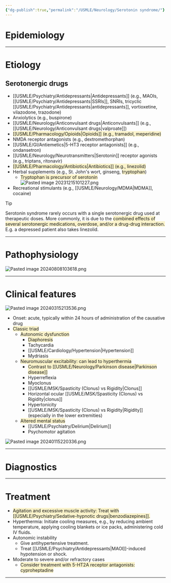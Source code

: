 ```yaml
---
{"dg-publish":true,"permalink":"/USMLE/Neurology/Serotonin syndrome/"}
---
```


# Epidemiology


---
# Etiology
## Serotonergic drugs
- [[USMLE/Psychiatry/Antidepressants\|Antidepressants]] (e.g., MAOIs, [[USMLE/Psychiatry/Antidepressants\|SSRIs]], SNRIs, tricyclic [[USMLE/Psychiatry/Antidepressants\|antidepressants]], vortioxetine, vilazodone, trazodone)
- Anxiolytics (e.g., buspirone)
- [[USMLE/Neurology/Anticonvulsant drugs\|Anticonvulsants]] (e.g., [[USMLE/Neurology/Anticonvulsant drugs\|valproate]])
- <span style="background:rgba(240, 200, 0, 0.2)">[[USMLE/Pharmacology/Opioids\|Opioids]] (e.g., tramadol, meperidine)</span>
- NMDA receptor antagonists (e.g., dextromethorphan)
- [[USMLE/GI/Antiemetics\|5-HT3 receptor antagonists]] (e.g., ondansetron)
- [[USMLE/Neurology/Neurotransmitters\|Serotonin]] receptor agonists (e.g., triptans, ritonavir)
- <span style="background:rgba(240, 200, 0, 0.2)">[[USMLE/Pharmacology/Antibiotics\|Antibiotics]] (e.g., linezolid)</span>
- Herbal supplements (e.g., St. John's wort, ginseng, <span style="background:rgba(240, 200, 0, 0.2)">tryptophan</span>)
	- <span style="background:rgba(240, 200, 0, 0.2)">Tryptophan is precursor of serotonin</span>![Pasted image 20231215101227.png](/img/user/appendix/Pasted%20image%2020231215101227.png)
- Recreational stimulants (e.g., [[USMLE/Neurology/MDMA\|MDMA]], cocaine)

>[!tip] 
>Serotonin syndrome rarely occurs with a single serotonergic drug used at therapeutic doses.  More commonly, it is due to the <span style="background:rgba(240, 200, 0, 0.2)">combined effects of several serotonergic medications, overdose, and/or a drug-drug interaction.</span> E.g. a depressed patient also takes linezolid.

---
# Pathophysiology
![Pasted image 20240808103618.png](/img/user/appendix/Pasted%20image%2020240808103618.png)

---
# Clinical features
![Pasted image 20240315213536.png](/img/user/appendix/Pasted%20image%2020240315213536.png)
- Onset: acute, typically within 24 hours of administration of the causative drug
- <span style="background:rgba(240, 200, 0, 0.2)">Classic triad</span>
	- <span style="background:rgba(240, 200, 0, 0.2)">Autonomic dysfunction</span>
		- <span style="background:rgba(240, 200, 0, 0.2)">Diaphoresis</span>
		- Tachycardia
		- [[USMLE/Cardiology/Hypertension\|Hypertension]]
		- Mydriasis
	- <span style="background:rgba(240, 200, 0, 0.2)">Neuromuscular excitability: can lead to hyperthermia</span>
		- <span style="background:rgba(240, 200, 0, 0.2)">Contrast to [[USMLE/Neurology/Parkinson disease\|Parkinson disease]]</span>
		- Hyperreflexia
		- Myoclonus
		- [[USMLE/MSK/Spasticity (Clonus) vs Rigidity\|Clonus]]
		- Horizontal ocular [[USMLE/MSK/Spasticity (Clonus) vs Rigidity\|clonus]]
		- Hypertonicity
		- [[USMLE/MSK/Spasticity (Clonus) vs Rigidity\|Rigidity]] (especially in the lower extremities)
	- <span style="background:rgba(240, 200, 0, 0.2)">Altered mental status</span>
		- [[USMLE/Psychiatry/Delirium\|Delirium]]
		- Psychomotor agitation

![Pasted image 20240115220336.png](/img/user/appendix/Pasted%20image%2020240115220336.png)

---
# Diagnostics


---
# Treatment
- <span style="background:rgba(240, 200, 0, 0.2)">Agitation and excessive muscle activity: Treat with [[USMLE/Psychiatry/Sedative-hypnotic drugs\|benzodiazepines]].</span>
- Hyperthermia: Initiate cooling measures, e.g., by reducing ambient temperature, applying cooling blankets or ice packs, administering cold IV fluids. 
- Autonomic instability
	- Give antihypertensive treatment.
	- Treat [[USMLE/Psychiatry/Antidepressants\|MAOI]]-induced hypotension or shock.
- Moderate to severe and/or refractory cases
	- <span style="background:rgba(240, 200, 0, 0.2)">Consider treatment with 5-HT2A receptor antagonists: cyproheptadine</span>

---
